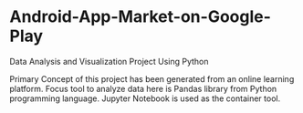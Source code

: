 # Android-App-Market-on-Google-Play
Data Analysis and Visualization Project Using Python

Primary Concept of this project has been generated from an online learning platform. Focus tool to analyze data here is Pandas library from Python programming language. 
Jupyter Notebook is used as the container tool. 
